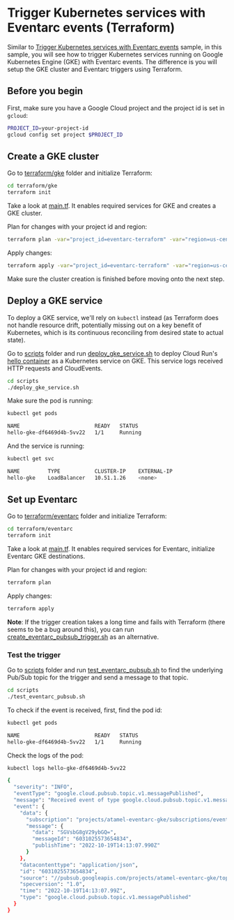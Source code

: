 # Trigger Kubernetes services with Eventarc events (Terraform)

Similar to [Trigger Kubernetes services with Eventarc
events](../../../eventarc-gke/trigger-gke-eventarc-events/) sample, in this
sample, you will see how to trigger Kubernetes services running on Google
Kubernetes Engine (GKE) with Eventarc events. The difference is you will setup
the GKE cluster and Eventarc triggers using Terraform.

## Before you begin

First, make sure you have a Google Cloud project and the project id is set in
`gcloud`:

```sh
PROJECT_ID=your-project-id
gcloud config set project $PROJECT_ID
```

## Create a GKE cluster

Go to [terraform/gke](terraform/gke) folder and initialize Terraform:

```sh
cd terraform/gke
terraform init
```

Take a look at  [main.tf](./terraform/gke/main.tf). It enables required services
for GKE and creates a GKE cluster.

Plan for changes with your project id and region:

```sh
terraform plan -var="project_id=eventarc-terraform" -var="region=us-central1" -var="cluster_name=eventarc-cluster"
```

Apply changes:

```sh
terraform apply -var="project_id=eventarc-terraform" -var="region=us-central1" -var="cluster_name=eventarc-cluster"
```

Make sure the cluster creation is finished before moving onto the next step.

## Deploy a GKE service

To deploy a GKE service, we'll rely on `kubectl` instead (as Terraform does not
handle resource drift, potentially missing out on a key benefit of Kubernetes,
which is its continuous reconciling from desired state to actual state).

Go to [scripts](scripts) folder and run
[deploy_gke_service.sh](scripts/deploy_gke_service.sh) to deploy Cloud Run's
[hello container](https://github.com/GoogleCloudPlatform/cloud-run-hello) as a
Kubernetes service on GKE. This service logs received HTTP requests and CloudEvents.

```sh
cd scripts
./deploy_gke_service.sh
```

Make sure the pod is running:

```sh
kubectl get pods

NAME                        READY   STATUS
hello-gke-df6469d4b-5vv22   1/1     Running
```

And the service is running:

```sh
kubectl get svc

NAME         TYPE           CLUSTER-IP    EXTERNAL-IP
hello-gke    LoadBalancer   10.51.1.26    <none>
```

## Set up Eventarc

Go to [terraform/eventarc](terraform/eventarc) folder and initialize Terraform:

```sh
cd terraform/eventarc
terraform init
```

Take a look at  [main.tf](./terraform/eventarc/main.tf). It enables required services
for Eventarc, initialize Eventarc GKE destinations.

Plan for changes with your project id and region:

```sh
terraform plan
```

Apply changes:

```sh
terraform apply
```


**Note**: If the trigger creation takes a long time and fails with Terraform
(there seems to be a bug around this), you can run
[create_eventarc_pubsub_trigger.sh](./scripts/create_eventarc_pubsub_trigger.sh)
as an alternative.

### Test the trigger

Go to [scripts](scripts) folder and run
[test_eventarc_pubsub.sh](scripts/test_eventarc_pubsub.sh) to find the
underlying Pub/Sub topic for the trigger and send a message to that topic.

```sh
cd scripts
./test_eventarc_pubsub.sh
```

To check if the event is received, first, find the pod id:

```sh
kubectl get pods

NAME                        READY   STATUS
hello-gke-df6469d4b-5vv22   1/1     Running
```

Check the logs of the pod:

```sh
kubectl logs hello-gke-df6469d4b-5vv22

{
  "severity": "INFO",
  "eventType": "google.cloud.pubsub.topic.v1.messagePublished",
  "message": "Received event of type google.cloud.pubsub.topic.v1.messagePublished. Event data: Hello World",
  "event": {
    "data": {
      "subscription": "projects/atamel-eventarc-gke/subscriptions/eventarc-us-central1-trigger-pubsub-gke-sub-270",
      "message": {
        "data": "SGVsbG8gV29ybGQ=",
        "messageId": "6031025573654834",
        "publishTime": "2022-10-19T14:13:07.990Z"
      }
    },
    "datacontenttype": "application/json",
    "id": "6031025573654834",
    "source": "//pubsub.googleapis.com/projects/atamel-eventarc-gke/topics/eventarc-us-central1-trigger-pubsub-gke-729",
    "specversion": "1.0",
    "time": "2022-10-19T14:13:07.99Z",
    "type": "google.cloud.pubsub.topic.v1.messagePublished"
  }
}
```
